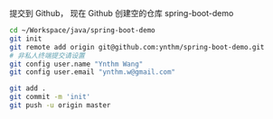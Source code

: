 提交到 Github， 现在 Github 创建空的仓库 spring-boot-demo

```sh
cd ~/Workspace/java/spring-boot-demo
git init
git remote add origin git@github.com:ynthm/spring-boot-demo.git
# 非私人终端提交请设置
git config user.name "Ynthm Wang"
git config user.email "ynthm.w@gmail.com"

git add .
git commit -m 'init'
git push -u origin master
```


